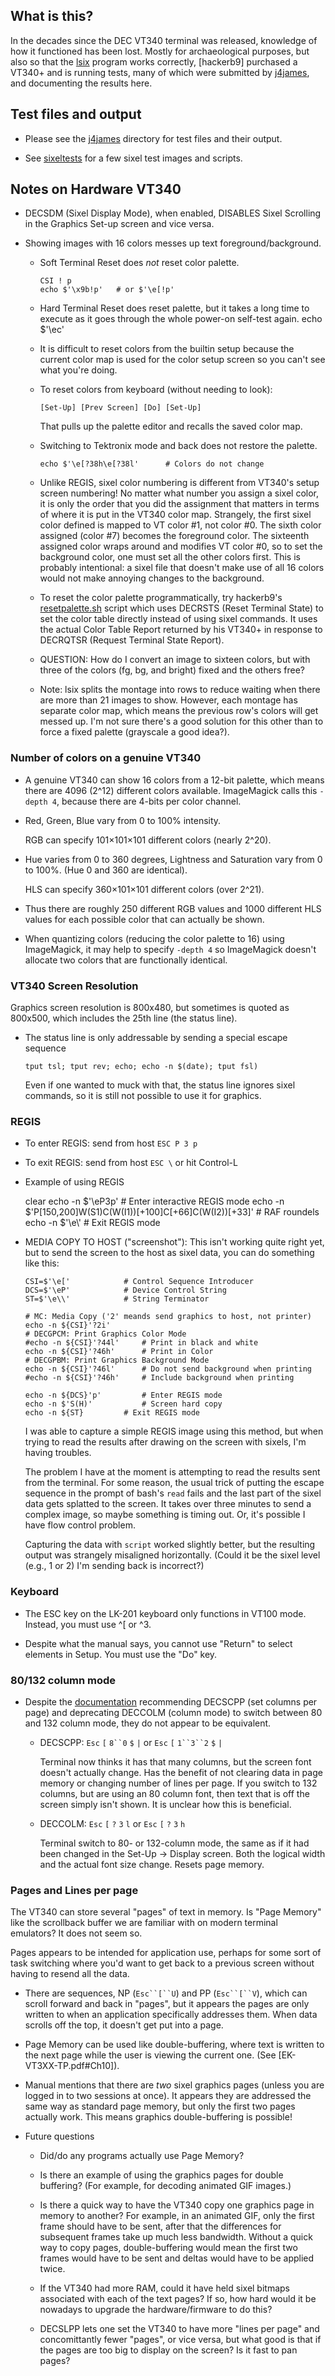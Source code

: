 ## What is this?

In the decades since the DEC VT340 terminal was released, knowledge of
how it functioned has been lost. Mostly for archaeological purposes,
but also so that the [lsix](https://github.com/hackerb9/lsix) program
works correctly, [hackerb9] purchased a VT340+ and is running tests,
many of which were submitted by [j4james](https://github.com/j4james),
and documenting the results here.


## Test files and output

* Please see the [j4james](j4james) directory for test files and their output.

* See [sixeltests](sixeltests) for a few sixel test images and scripts.

## Notes on Hardware VT340 

* DECSDM (Sixel Display Mode), when enabled, DISABLES Sixel Scrolling
  in the Graphics Set-up screen and vice versa.

* Showing images with 16 colors messes up text foreground/background. 

  * Soft Terminal Reset does *not* reset color palette.

        CSI ! p
        echo $'\x9b!p'	 # or $'\e[!p'


  * Hard Terminal Reset does reset palette, but it takes a long time to
    execute as it goes through the whole power-on self-test again.
    echo $'\ec'

  * It is difficult to reset colors from the builtin setup because the
    current color map is used for the color setup screen so you can't
    see what you're doing.

  * To reset colors from keyboard (without needing to look):

        [Set-Up] [Prev Screen] [Do] [Set-Up]

    That pulls up the palette editor and recalls the saved color map.

  * Switching to Tektronix mode and back does not restore the palette.

        echo $'\e[?38h\e[?38l'		# Colors do not change

  * Unlike REGIS, sixel color numbering is different from VT340's
    setup screen numbering! No matter what number you assign a sixel
    color, it is only the order that you did the assignment that
    matters in terms of where it is put in the VT340 color map.
    Strangely, the first sixel color defined is mapped to VT color #1,
    not color #0. The sixth color assigned (color #7) becomes the
    foreground color. The sixteenth assigned color wraps around and
    modifies VT color #0, so to set the background color, one must set
    all the other colors first. This is probably intentional: a sixel
    file that doesn't make use of all 16 colors would not make
    annoying changes to the background.

  * To reset the color palette programmatically, try hackerb9's
    [resetpalette.sh](colormap/resetpalette.sh) script which uses
    DECRSTS (Reset Terminal State) to set the color table directly
    instead of using sixel commands. It uses the actual Color Table
    Report returned by his VT340+ in response to DECRQTSR (Request
    Terminal State Report).

  * QUESTION: How do I convert an image to sixteen colors, but with
    three of the colors (fg, bg, and bright) fixed and the others free?

  * Note: lsix splits the montage into rows to reduce waiting when
    there are more than 21 images to show. However, each montage has
    separate color map, which means the previous row's colors will get
    messed up. I'm not sure there's a good solution for this other
    than to force a fixed palette (grayscale a good idea?).

### Number of colors on a genuine VT340

  * A genuine VT340 can show 16 colors from a 12-bit palette, which
    means there are 4096 (2^12) different colors available.
    ImageMagick calls this `-depth 4`, because there are 4-bits per
    color channel.

  * Red, Green, Blue vary from 0 to 100% intensity.

    RGB can specify 101×101×101 different colors (nearly 2^20).

  * Hue varies from 0 to 360 degrees, Lightness and Saturation vary
    from 0 to 100%. (Hue 0 and 360 are identical).

    HLS can specify 360×101×101 different colors (over 2^21).

  * Thus there are roughly 250 different RGB values and 1000 different
    HLS values for each possible color that can actually be shown.

  * When quantizing colors (reducing the color palette to 16) using
    ImageMagick, it may help to specify `-depth 4` so ImageMagick
    doesn't allocate two colors that are functionally identical.

### VT340 Screen Resolution 

Graphics screen resolution is 800x480, but sometimes is quoted as
800x500, which includes the 25th line (the status line).

  * The status line is only addressable by sending a special escape
    sequence

        tput tsl; tput rev; echo; echo -n $(date); tput fsl)

    Even if one wanted to muck with that, the status line ignores
    sixel commands, so it is still not possible to use it for graphics.

### REGIS

* To enter REGIS: send from host `ESC P 3 p`
* To exit REGIS: send from host `ESC \`  or hit Control-L
* Example of using REGIS

    clear
    echo -n $'\eP3p'		# Enter interactive REGIS mode
    echo -n $'P[150,200]W(S1)C(W(I1))[+100]C[+66]C(W(I2))[+33]' # RAF roundels
    echo -n $'\e\\'		# Exit REGIS mode


* MEDIA COPY TO HOST ("screenshot"): This isn't working quite right
  yet, but to send the screen to the host as sixel data, you can do
  something like this:

      CSI=$'\e['			# Control Sequence Introducer
      DCS=$'\eP'			# Device Control String
      ST=$'\e\\'			# String Terminator

      # MC: Media Copy ('2' meands send graphics to host, not printer)
      echo -n ${CSI}'?2i'		
      # DECGPCM: Print Graphics Color Mode
      #echo -n ${CSI}'?44l'		# Print in black and white
      echo -n ${CSI}'?46h'		# Print in Color
      # DECGPBM: Print Graphics Background Mode
      echo -n ${CSI}'?46l'		# Do not send background when printing
      #echo -n ${CSI}'?46h'		# Include background when printing

      echo -n ${DCS}'p'			# Enter REGIS mode
      echo -n $'S(H)'			# Screen hard copy
      echo -n ${ST}			# Exit REGIS mode

  I was able to capture a simple REGIS image using this method, but
  when trying to read the results after drawing on the screen with
  sixels, I'm having troubles. 

  The problem I have at the moment is attempting to read the results
  sent from the terminal. For some reason, the usual trick of putting
  the escape sequence in the prompt of bash's `read` fails and the
  last part of the sixel data gets splatted to the screen. It takes
  over three minutes to send a complex image, so maybe something is
  timing out. Or, it's possible I have flow control problem.

  Capturing the data with `script` worked slightly better, but the
  resulting output was strangely misaligned horizontally. (Could it be
  the sixel level (e.g., 1 or 2) I'm sending back is incorrect?)

### Keyboard

* The ESC key on the LK-201 keyboard only functions in VT100 mode. 
  Instead, you must use ^[ or ^3.

* Despite what the manual says, you cannot use "Return" to select
  elements in Setup. You must use the "Do" key.
  
### 80/132 column mode

* Despite the [documentation](EK-VT3XX-TP.pdf) recommending DECSCPP
  (set columns per page) and deprecating DECCOLM (column mode) to
  switch between 80 and 132 column mode, they do not appear to be equivalent. 

  * DECSCPP: `Esc` `[` `8``0` `$` `|`   or  `Esc` `[` `1``3``2` `$` `|`

    Terminal now thinks it has that many columns, but the screen font
    doesn't actually change. Has the benefit of not clearing data in
    page memory or changing number of lines per page. If you switch to
    132 columns, but are using an 80 column font, then text that is
    off the screen simply isn't shown. It is unclear how this is
    beneficial.
 
  * DECCOLM: `Esc` `[` `?` `3` `l`  or  `Esc` `[` `?` `3` `h`
      
    Terminal switch to 80- or 132-column mode, the same as if it had
    been changed in the Set-Up -> Display screen. Both the logical
    width and the actual font size change. Resets page memory.

### Pages and Lines per page

The VT340 can store several "pages" of text in memory. Is "Page
Memory" like the scrollback buffer we are familiar with on modern
terminal emulators? It does not seem so.

Pages appears to be intended for application use, perhaps for some
sort of task switching where you'd want to get back to a previous
screen without having to resend all the data.

* There are sequences, NP (`Esc``[``U`) and PP (`Esc``[``V`), which
  can scroll forward and back in "pages", but it appears the pages are
  only written to when an application specifically addresses them.
  When data scrolls off the top, it doesn't get put into a page.

* Page Memory can be used like double-buffering, where text is written
  to the next page while the user is viewing the current one. (See
  [EK-VT3XX-TP.pdf#Ch10]).

* Manual mentions that there are *two* sixel graphics pages (unless
  you are logged in to two sessions at once). It appears they are
  addressed the same way as standard page memory, but only the first
  two pages actually work. This means graphics double-buffering is
  possible!

* Future questions

  * Did/do any programs actually use Page Memory?

  * Is there an example of using the graphics pages for double buffering?
    (For example, for decoding animated GIF images.)

  * Is there a quick way to have the VT340 copy one graphics page in
    memory to another? For example, in an animated GIF, only the first
    frame should have to be sent, after that the differences for
    subsequent frames take up much less bandwidth. Without a quick way
    to copy pages, double-buffering would mean the first two frames
    would have to be sent and deltas would have to be applied twice.

  * If the VT340 had more RAM, could it have held sixel bitmaps
    associated with each of the text pages? If so, how hard would it
    be nowadays to upgrade the hardware/firmware to do this?

  * DECSLPP lets one set the VT340 to have more "lines per page" and
    concomittantly fewer "pages", or vice versa, but what good is that
    if the pages are too big to display on the screen? Is it fast to pan pages?

  
